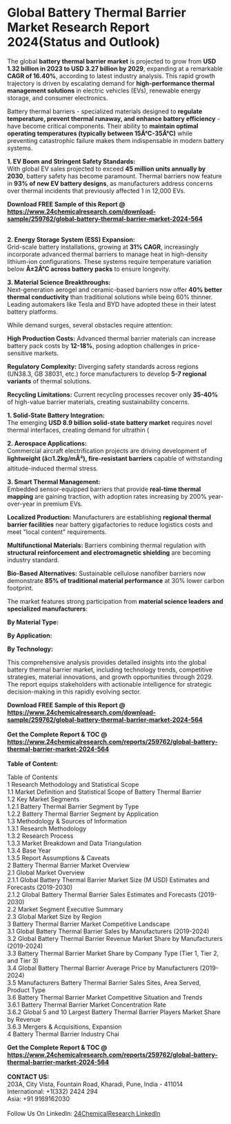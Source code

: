 <h1>Global Battery Thermal Barrier Market Research Report 2024(Status and Outlook)</h1><p>The global <strong>battery thermal barrier market</strong> is projected to grow from <strong>USD 1.32 billion in 2023 to USD 3.27 billion by 2029</strong>, expanding at a remarkable <strong>CAGR of 16.40%</strong>, according to latest industry analysis. This rapid growth trajectory is driven by escalating demand for <strong>high-performance thermal management solutions</strong> in electric vehicles (EVs), renewable energy storage, and consumer electronics.</p><p>Battery thermal barriers - specialized materials designed to <strong>regulate temperature, prevent thermal runaway, and enhance battery efficiency</strong> - have become critical components. Their ability to <strong>maintain optimal operating temperatures (typically between 15Â°C-35Â°C)</strong> while preventing catastrophic failure makes them indispensable in modern battery systems.</p><p><strong>1. EV Boom and Stringent Safety Standards:</strong><br>
With global EV sales projected to exceed <strong>45 million units annually by 2030</strong>, battery safety has become paramount. Thermal barriers now feature in <strong>93% of new EV battery designs</strong>, as manufacturers address concerns over thermal incidents that previously affected 1 in 12,000 EVs.</p><div><b>Download FREE Sample of this Report @ 
            <a href="https://www.24chemicalresearch.com/download-sample/259762/global-battery-thermal-barrier-market-2024-564">
            https://www.24chemicalresearch.com/download-sample/259762/global-battery-thermal-barrier-market-2024-564</a></b></div><br><p><strong>2. Energy Storage System (ESS) Expansion:</strong><br>
Grid-scale battery installations, growing at <strong>31% CAGR</strong>, increasingly incorporate advanced thermal barriers to manage heat in high-density lithium-ion configurations. These systems require temperature variation below <strong>Â±2Â°C across battery packs</strong> to ensure longevity.</p><p><strong>3. Material Science Breakthroughs:</strong><br>
Next-generation aerogel and ceramic-based barriers now offer <strong>40% better thermal conductivity</strong> than traditional solutions while being 60% thinner. Leading automakers like Tesla and BYD have adopted these in their latest battery platforms.</p><p>While demand surges, several obstacles require attention:</p><p><strong>High Production Costs:</strong> Advanced thermal barrier materials can increase battery pack costs by <strong>12-18%</strong>, posing adoption challenges in price-sensitive markets.</p><p><strong>Regulatory Complexity:</strong> Diverging safety standards across regions (UN38.3, GB 38031, etc.) force manufacturers to develop <strong>5-7 regional variants</strong> of thermal solutions.</p><p><strong>Recycling Limitations:</strong> Current recycling processes recover only <strong>35-40%</strong> of high-value barrier materials, creating sustainability concerns.</p><p><strong>1. Solid-State Battery Integration:</strong><br>
The emerging <strong>USD 8.9 billion solid-state battery market</strong> requires novel thermal interfaces, creating demand for ultrathin (

</p><p><strong>2. Aerospace Applications:</strong><br>
Commercial aircraft electrification projects are driving development of <strong>lightweight (â¤1.2kg/mÂ²), fire-resistant barriers</strong> capable of withstanding altitude-induced thermal stress.</p><p><strong>3. Smart Thermal Management:</strong><br>
Embedded sensor-equipped barriers that provide <strong>real-time thermal mapping</strong> are gaining traction, with adoption rates increasing by 200% year-over-year in premium EVs.</p><p><strong>Localized Production:</strong> Manufacturers are establishing <strong>regional thermal barrier facilities</strong> near battery gigafactories to reduce logistics costs and meet "local content" requirements.</p><p><strong>Multifunctional Materials:</strong> Barriers combining thermal regulation with <strong>structural reinforcement and electromagnetic shielding</strong> are becoming industry standard.</p><p><strong>Bio-Based Alternatives:</strong> Sustainable cellulose nanofiber barriers now demonstrate <strong>85% of traditional material performance</strong> at 30% lower carbon footprint.</p><p>The market features strong participation from <strong>material science leaders and specialized manufacturers</strong>:</p><p><strong>By Material Type:</strong></p><p><strong>By Application:</strong></p><p><strong>By Technology:</strong></p><p>This comprehensive analysis provides detailed insights into the global battery thermal barrier market, including technology trends, competitive strategies, material innovations, and growth opportunities through 2029. The report equips stakeholders with actionable intelligence for strategic decision-making in this rapidly evolving sector.</p><div><b>Download FREE Sample of this Report @ 
            <a href="https://www.24chemicalresearch.com/download-sample/259762/global-battery-thermal-barrier-market-2024-564">
            https://www.24chemicalresearch.com/download-sample/259762/global-battery-thermal-barrier-market-2024-564</a></b></div><br><div><b>Get the Complete Report & TOC @ 
            <a href="https://www.24chemicalresearch.com/reports/259762/global-battery-thermal-barrier-market-2024-564">
            https://www.24chemicalresearch.com/reports/259762/global-battery-thermal-barrier-market-2024-564</a></b></div><br>
            <b>Table of Content:</b><p>Table of Contents<br />
1 Research Methodology and Statistical Scope<br />
1.1 Market Definition and Statistical Scope of Battery Thermal Barrier<br />
1.2 Key Market Segments<br />
1.2.1 Battery Thermal Barrier Segment by Type<br />
1.2.2 Battery Thermal Barrier Segment by Application<br />
1.3 Methodology & Sources of Information<br />
1.3.1 Research Methodology<br />
1.3.2 Research Process<br />
1.3.3 Market Breakdown and Data Triangulation<br />
1.3.4 Base Year<br />
1.3.5 Report Assumptions & Caveats<br />
2 Battery Thermal Barrier Market Overview<br />
2.1 Global Market Overview<br />
2.1.1 Global Battery Thermal Barrier Market Size (M USD) Estimates and Forecasts (2019-2030)<br />
2.1.2 Global Battery Thermal Barrier Sales Estimates and Forecasts (2019-2030)<br />
2.2 Market Segment Executive Summary<br />
2.3 Global Market Size by Region<br />
3 Battery Thermal Barrier Market Competitive Landscape<br />
3.1 Global Battery Thermal Barrier Sales by Manufacturers (2019-2024)<br />
3.2 Global Battery Thermal Barrier Revenue Market Share by Manufacturers (2019-2024)<br />
3.3 Battery Thermal Barrier Market Share by Company Type (Tier 1, Tier 2, and Tier 3)<br />
3.4 Global Battery Thermal Barrier Average Price by Manufacturers (2019-2024)<br />
3.5 Manufacturers Battery Thermal Barrier Sales Sites, Area Served, Product Type<br />
3.6 Battery Thermal Barrier Market Competitive Situation and Trends<br />
3.6.1 Battery Thermal Barrier Market Concentration Rate<br />
3.6.2 Global 5 and 10 Largest Battery Thermal Barrier Players Market Share by Revenue<br />
3.6.3 Mergers & Acquisitions, Expansion<br />
4 Battery Thermal Barrier Industry Chai</p><div><b>Get the Complete Report & TOC @ 
            <a href="https://www.24chemicalresearch.com/reports/259762/global-battery-thermal-barrier-market-2024-564">
            https://www.24chemicalresearch.com/reports/259762/global-battery-thermal-barrier-market-2024-564</a></b></div><br><b>CONTACT US:</b><br>
            203A, City Vista, Fountain Road, Kharadi, Pune, India - 411014<br>
            International: +1(332) 2424 294<br>
            Asia: +91 9169162030 <br><br>
            Follow Us On LinkedIn: <a href="https://www.linkedin.com/company/24chemicalresearch/">24ChemicalResearch LinkedIn</a>